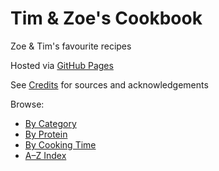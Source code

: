 # Tim & Zoe's Cookbook
Zoe & Tim's favourite recipes

Hosted via [GitHub Pages](https://your-username.github.io/your-repo-name)

See [Credits](Credits.md) for sources and acknowledgements

Browse:
- [By Category](categories.md)
- [By Protein](indexes/protein.md)
- [By Cooking Time](indexes/time.md)
- [A–Z Index](indexes/alphabet.md)